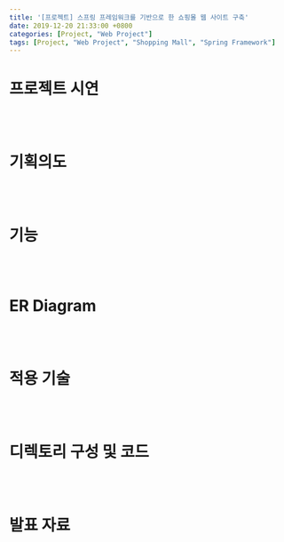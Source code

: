 ```yaml
---
title: '[프로젝트] 스프링 프레임워크를 기반으로 한 쇼핑몰 웹 사이트 구축'
date: 2019-12-20 21:33:00 +0800
categories: [Project, "Web Project"]
tags: [Project, "Web Project", "Shopping Mall", "Spring Framework"]
---
```


# 프로젝트 시연

<br><br>
# 기획의도

<br><br>
# 기능

<br><br>
# ER Diagram

<br><br>
# 적용 기술

<br><br>
# 디렉토리 구성 및 코드

<br><br>
# 발표 자료
